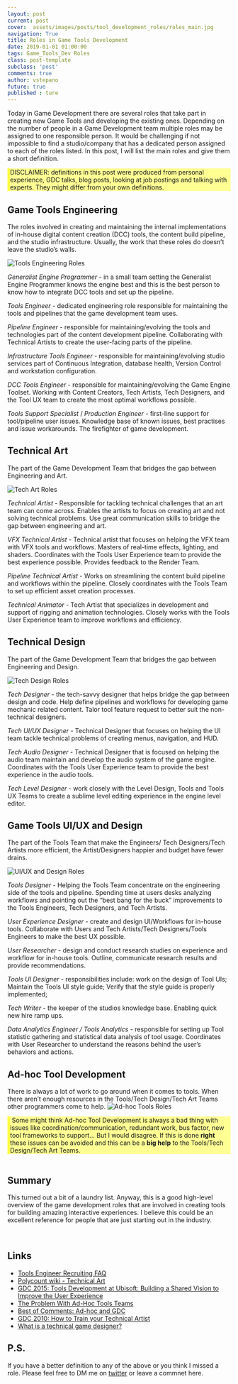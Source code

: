 ```yaml
---
layout: post
current: post
cover:  assets/images/posts/tool_development_roles/roles_main.jpg
navigation: True
title: Roles in Game Tools Development
date: 2019-01-01 01:00:00
tags: Game_Tools_Dev Roles
class: post-template
subclass: 'post'
comments: true
author: vstepano
future: true
published : ture
---
```


Today in Game Development there are several roles that take part in creating new Game Tools and developing the existing ones. Depending on the number of people in a Game Development team multiple roles may be assigned to one responsible person. It would be challenging if not impossible to find a studio/company that has a dedicated person assigned to each of the roles listed. In this post, I will list the main roles and give them a short definition.

<div style="background-color:#FFFF94;border-left: 6px solid #ffff48;"> 
DISCLAIMER: definitions in this post were produced from personal experience, GDC talks, blog posts, looking at job postings and talking with experts. They might differ from your own definitions. 
</div> 

## Game Tools Engineering 
The roles involved in creating and maintaining the internal implementations of in-house digital content creation (DCC) tools, the content build pipeline, and the studio infrastructure. Usually, the work that these roles do doesn’t leave the studio’s walls. 

![Tools Engineering Roles](assets/images/posts/tool_development_roles/tool_engineer_roles.jpg) 


<i>Generalist Engine Programmer</i> - in a small team setting the Generalist Engine Programmer knows the engine best and this is the best person to know how to integrate DCC tools and set up the pipeline. 

<i>Tools Engineer</i> - dedicated engineering role responsible for maintaining the tools and pipelines that the game development team uses. 

<i>Pipeline Engineer</i> - responsible for maintaining/evolving the tools and technologies part of the content development pipeline. Collaborating with Technical Artists to create the user-facing parts of the pipeline. 

<i>Infrastructure Tools Engineer</i> - responsible for maintaining/evolving studio services part of Continuous Integration, database health, Version Control and workstation configuration. 

<i>DCC Tools Engineer</i> - responsible for maintaining/evolving the Game Engine Toolset. Working with Content Creators, Tech Artists, Tech Designers, and the Tool UX team to create the most optimal workflows possible. 

<i>Tools Support Specialist</i> / <i>Production Engineer</i> - first-line support for tool/pipeline user issues. Knowledge base of known issues, best practises and issue workarounds. The firefighter of game development. 

## Technical Art 
The part of the Game Development Team that bridges the gap between Engineering and Art. 

![Tech Art Roles](assets/images/posts/tool_development_roles/tech_art_team_roles.jpg) 


<i>Technical Artist</i> - Responsible for tackling technical challenges that an art team can come across. Enables the artists to focus on creating art and not solving technical problems. Use great communication skills to bridge the gap between engineering and art. 

<i>VFX Technical Artist</i> - Technical artist that focuses on helping the VFX team with VFX tools and workflows. Masters of real-time effects, lighting, and shaders. Coordinates with the Tools User Experience team to provide the best experience possible. Provides feedback to the Render Team. 

<i>Pipeline Technical Artist</i> - Works on streamlining the content build pipeline and workflows within the pipeline. Closely coordinates with the Tools Team to set up efficient asset creation processes. 

<i>Technical Animator</i> - Tech Artist that specializes in development and support of rigging and animation technologies. Closely works with the Tools User Experience team to improve workflows and efficiency. 

## Technical Design 
The part of the Game Development Team that bridges the gap between Engineering and Design. 

![Tech Design Roles](assets/images/posts/tool_development_roles/tech_design_team_roles.jpg) 

<i>Tech Designer</i> - the tech-savvy designer that helps bridge the gap between design and code. Help define pipelines and workflows for developing game mechanic related content. Talor tool feature request to better suit the non-technical designers. 

<i>Tech UI/UX Designer</i> - Technical Designer that focuses on helping the UI team tackle technical problems of creating menus, navigation, and HUD. 

<i>Tech Audio Designer</i> - Technical Designer that is focused on helping the audio team maintain and develop the audio system of the game engine. Coordinates with the Tools User Experience team to provide the best experience in the audio tools. 

<i>Tech Level Designer</i> - work closely with the Level Design, Tools and Tools UX Teams to create a sublime level editing experience in the engine level editor. 

## Game Tools UI/UX and Design 

The part of the Tools Team that make the Engineers/ Tech Designers/Tech Artists more efficient, the Artist/Designers happier and budget have fewer drains. 

![UI/UX and Design Roles](assets/images/posts/tool_development_roles/ux_team_roles.jpg) 

<i>Tools Designer</i> - Helping the Tools Team concentrate on the engineering side of the tools and pipeline. Spending time at users desks analyzing workflows and pointing out the “best bang for the buck” improvements to the Tools Engineers, Tech Designers, and Tech Artists. 

<i>User Experience Designer</i> - create and design UI/Workflows for in-house tools. Collaborate with Users and Tech Artists/Tech Designers/Tools Engineers to make the best UX possible. 

<i>User Researcher</i> - design and conduct research studies on experience and workflow for in-house tools. Outline, communicate research results and provide recommendations. 

<i>Tools UI Designer</i> - responsibilities include: work on the design of Tool UIs; Maintain the Tools UI style guide; Verify that the style guide is properly implemented; 

<i>Tech Writer</i> - the keeper of the studios knowledge base. Enabling quick new hire ramp ups. 

<i>Data Analytics Engineer / Tools Analytics</i> - responsible for setting up Tool statistic gathering and statistical data analysis of tool usage. Coordinates with User Researcher to understand the reasons behind the user’s behaviors and actions. 

## Ad-hoc Tool Development 
There is always a lot of work to go around when it comes to tools. When there aren’t enough resources in the Tools/Tech Design/Tech Art Teams other programmers come to help. 
![Ad-hoc Tools Roles](assets/images/posts/tool_development_roles/ad_hoc_team_roles.jpg) 

<div style="background-color:#FFFF94;border-left: 6px solid #ffff48;"> 
 Some might think Ad-hoc Tool Development is always a bad thing with issues like coordination/communication, redundant work, bus factor, new tool frameworks to support... But I would disagree. If this is done <b>right</b> these issues can be avoided and this can be a <b>big help</b> to the Tools/Tech Design/Tech Art Teams. 
</div> 

<br>

## Summary

This turned out a bit of a laundry list. Anyway, this is a good high-level overview of the game development roles that are involved in creating tools for building amazing interactive experiences. I believe this could be an excellent reference for people that are just starting out in the industry. 

<br>


## Links
* [Tools Engineer Recruiting FAQ](http://software.gorlak.org/recruiting/2018/07/13/tools-engineer-faq)
* [Polycount wiki - Technical Art](http://wiki.polycount.com/wiki/Technical_Art)
* [GDC 2015: Tools Development at Ubisoft: Building a Shared Vision to Improve the User Experience](https://www.gdcvault.com/play/1022337/Tools-Development-at-Ubisoft-Building)
* [The Problem With Ad-Hoc Tools Teams](http://thetoolsmiths.org/2009/02/03/the-problem-with-ad-hoc-tools-teams/)
* [Best of Comments: Ad-hoc and GDC](http://thetoolsmiths.org/2009/02/16/best-of-comments-ad-hoc-and-gdc/)
* [GDC 2010: How to Train your Technical Artist](https://www.gdcvault.com/play/1014087/How-to-Train-your-Technical)
* [What is a technical game designer?](https://technicalgamedesign.blogspot.com/2012/07/what-is-technical-game-designer.html)

## P.S.

If you have a better definition to any of the above or you think I missed a role. Please feel free to DM me on [twitter](https://twitter.com/VictorStepanov) or leave a commnet here.

